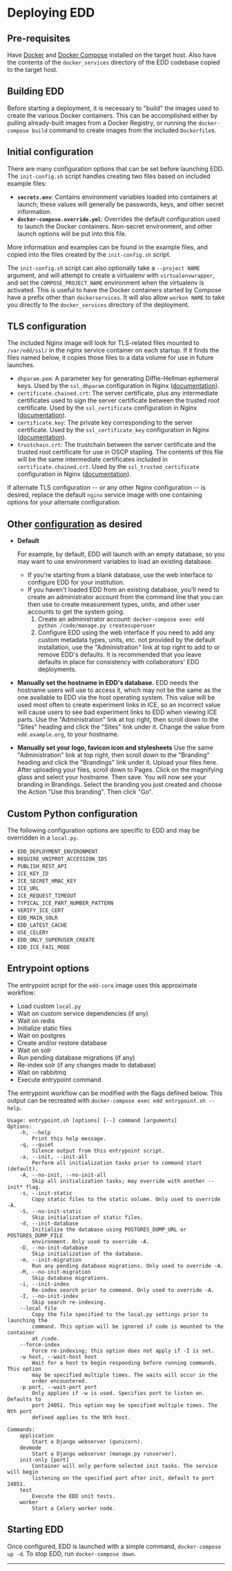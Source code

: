 # Deploying EDD

## Pre-requisites

Have [Docker][1] and [Docker Compose][2] installed on the target host. Also have the contents of
the `docker_services` directory of the EDD codebase copied to the target host.

## Building EDD

Before starting a deployment, it is necessary to "build" the images used to create the various
Docker containers. This can be accomplished either by pulling already-built images from a Docker
Registry, or running the `docker-compose build` command to create images from the
included `Dockerfile`s.

## Initial configuration

There are many configuration options that can be set before launching EDD. The `init-config.sh`
script handles creating two files based on included example files:

  * __`secrets.env`__: Contains environment variables loaded into containers at launch; these
    values will generally be passwords, keys, and other secret information.
  * __`docker-compose.override.yml`__: Overrides the default configuration used to launch the
    Docker containers. Non-secret environment, and other launch options will be put into this file.

More information and examples can be found in the example files, and copied into the files created
by the `init-config.sh` script.

The `init-config.sh` script can also optionally take a `--project NAME` argument, and will attempt
to create a virtualenv with `virtualenvwrapper`, and set the `COMPOSE_PROJECT_NAME` environment
when the virtualenv is activated. This is useful to have the Docker containers started by Compose
have a prefix other than `dockerservices`. It will also allow `workon NAME` to take you directly
to the `docker_services` directory of the deployment.

## TLS configuration

The included Nginx image will look for TLS-related files mounted to `/var/edd/ssl/` in the nginx
service container on each startup. If it finds the files named below, it copies those files to a
data volume for use in future launches.

  * `dhparam.pem`: A parameter key for generating Diffie-Hellman ephemeral keys. Used by the
    `ssl_dhparam` configuration in Nginx ([documentation][3]).
  * `certificate.chained.crt`: The server certificate, plus any intermediate certificates used to
    sign the server certificate between the trusted root certificate. Used by the `ssl_certificate`
    configuration in Nginx ([documentation][4]).
  * `certificate.key`: The private key corresponding to the server certificate. Used by the
    `ssl_certificate_key` configuration in Nginx ([documentation][5]).
  * `trustchain.crt`: The trustchain between the server certificate and the trusted root
    certificate for use in OSCP stapling. The contents of this file will be the same intermediate
    certificates included in `certificate.chained.crt`. Used by the `ssl_trusted_certificate`
    configuration in Nginx ([documentation][6]).

If alternate TLS configuration -- or any other Nginx configuration -- is desired, replace the
default `nginx` service image with one containing options for your alternate configuration.

## Other [configuration][6] as desired

* __Default__

  For example, by default, EDD will launch with an empty database, so you may want to use
  environment variables to load an existing database.
    * If you're starting from a blank database, use the web interface to configure EDD for your
      institution.
    * If you haven't loaded EDD from an existing database, you'll need to create an administrator
      account from the command line that you can then use to create measurement types, units, and
      other user accounts to get the system going.
        1. Create an administrator account:
          `docker-compose exec edd python /code/manage.py createsuperuser`
        2. Configure EDD using the web interface
           If you need to add any custom metadata types, units, etc. not provided by the default
           installation, use the "Administration" link at top right to add to or remove EDD's
           defaults. It is recommended that you leave defaults in place for consistency with
           collaborators' EDD deployments.
           
* __Manually set the hostname in EDD's database.__
      EDD needs the hostname users will use to access it, which may not be the same as the one
      available to EDD via the host operating system. This value will be used most often to create
      experiment links in ICE, so an incorrect value will cause users to see bad experiment links
      to EDD when viewing ICE parts.
      Use the "Administration" link at top right, then scroll down to the "Sites" heading and
      click the "Sites" link under it. Change the value from `edd.example.org`, to your hostname.

* __Manually set your logo, favicon icon and stylesheets__
      Use the same "Administration" link at top right, then scroll down to the "Branding" heading and
      click the "Brandings" link under it. Upload your files here. After uploading your files, scroll down to Pages.
      Click on the magnifying glass and select your hostname. Then save. You will now see your branding in Brandings.
      Select the branding you just created and choose the Action "Use this branding". Then click "Go".

## Custom Python configuration

The following configuration options are specific to EDD and may be overridden in a `local.py`.

  * `EDD_DEPLOYMENT_ENVIRONMENT`
  * `REQUIRE_UNIPROT_ACCESSION_IDS`
  * `PUBLISH_REST_API`
  * `ICE_KEY_ID`
  * `ICE_SECRET_HMAC_KEY`
  * `ICE_URL`
  * `ICE_REQUEST_TIMEOUT`
  * `TYPICAL_ICE_PART_NUMBER_PATTERN`
  * `VERIFY_ICE_CERT`
  * `EDD_MAIN_SOLR`
  * `EDD_LATEST_CACHE`
  * `USE_CELERY`
  * `EDD_ONLY_SUPERUSER_CREATE`
  * `EDD_ICE_FAIL_MODE`

## Entrypoint options

The entrypoint script for the `edd-core` image uses this approximate workflow:

  * Load custom `local.py`
  * Wait on custom service dependencies (if any)
  * Wait on redis
  * Initialize static files
  * Wait on postgres
  * Create and/or restore database
  * Wait on solr
  * Run pending database migrations (if any)
  * Re-index solr (if any changes made to database)
  * Wait on rabbitmq
  * Execute entrypoint command

The entrypoint workflow can be modified with the flags defined below. This output can be recreated
with `docker-compose exec edd entrypoint.sh --help`.

    Usage: entrypoint.sh [options] [--] command [arguments]
    Options:
        -h, --help
            Print this help message.
        -q, --quiet
            Silence output from this entrypoint script.
        -a, --init, --init-all
            Perform all initialization tasks prior to command start (default).
        -A, --no-init, --no-init-all
            Skip all initialization tasks; may override with another --init* flag.
        -s, --init-static
            Copy static files to the static volume. Only used to override -A.
        -S, --no-init-static
            Skip initialization of static files.
        -d, --init-database
            Initialize the database using POSTGRES_DUMP_URL or POSTGRES_DUMP_FILE
            environment. Only used to override -A.
        -D, --no-init-database
            Skip initialization of the database.
        -m, --init-migration
            Run any pending database migrations. Only used to override -A.
        -M, --no-init-migration
            Skip database migrations.
        -i, --init-index
            Re-index search prior to command. Only used to override -A.
        -I, --no-init-index
            Skip search re-indexing.
        --local file
            Copy the file specified to the local.py settings prior to launching the
            command. This option will be ignored if code is mounted to the container
            at /code.
        --force-index
            Force re-indexing; this option does not apply if -I is set.
        -w host, --wait-host host
            Wait for a host to begin responding before running commands. This option
            may be specified multiple times. The waits will occur in the
            order encountered.
        -p port, --wait-port port
            Only applies if -w is used. Specifies port to listen on. Defaults to
            port 24051. This option may be specified multiple times. The Nth port
            defined applies to the Nth host.

    Commands:
        application
            Start a Django webserver (gunicorn).
        devmode
            Start a Django webserver (manage.py runserver).
        init-only [port]
            Container will only perform selected init tasks. The service will begin
            listening on the specified port after init, default to port 24051.
        test
            Execute the EDD unit tests.
        worker
            Start a Celery worker node.


## Starting EDD

Once configured, EDD is launched with a simple command, `docker-compose up -d`. To stop EDD, run
`docker-compose down`.

---------------------------------------------------------------------------------------------------

[1]:    https://docker.io/
[2]:    https://docs.docker.com/compose/overview/
[3]:    http://nginx.org/en/docs/http/ngx_http_ssl_module.html#ssl_dhparam
[4]:    http://nginx.org/en/docs/http/ngx_http_ssl_module.html#ssl_certificate
[5]:    http://nginx.org/en/docs/http/ngx_http_ssl_module.html#ssl_certificate_key
[6]:    http://nginx.org/en/docs/http/ngx_http_ssl_module.html#ssl_trusted_certificate
